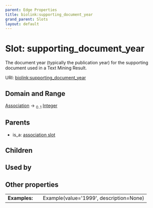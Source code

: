 ```yaml
---
parent: Edge Properties
title: biolink:supporting_document_year
grand_parent: Slots
layout: default
---
```


# Slot: supporting_document_year


The document year (typically the publication year) for the supporting document used in a Text Mining Result.

URI: [biolink:supporting_document_year](https://w3id.org/biolink/supporting_document_year)

## Domain and Range

[Association](Association.md) ->  <sub>0..1</sub> [Integer](types/Integer.md)

## Parents

 *  is_a: [association slot](association_slot.md)

## Children


## Used by


## Other properties

|  |  |  |
| --- | --- | --- |
| **Examples:** | | Example(value='1999', description=None) |

